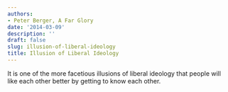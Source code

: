 ```yaml
---
authors:
- Peter Berger, A Far Glory
date: '2014-03-09'
description: ''
draft: false
slug: illusion-of-liberal-ideology
title: Illusion of Liberal Ideology
---
```

It is one of the more facetious illusions of liberal ideology that people will like each other better by getting to know each other.



